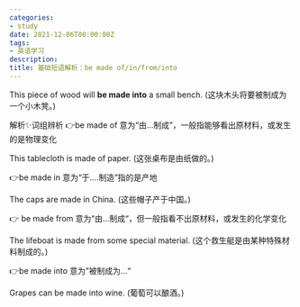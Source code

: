 ```yaml
---
categories:
- study
date: 2021-12-06T00:00:00Z
tags:
- 英语学习
description: 
title: 基础短语解析：be made of/in/from/into
---
```




This piece of wood will **be made into** a small bench.
(这块木头将要被制成为一个小木凳。)

解析✨词组辨析
👉be made of 意为“由...制成”，一般指能够看出原材料，或发生的是物理变化

This tablecloth is made of paper. 
(这张桌布是由纸做的。)  

👉be made in 意为“于....制造”指的是产地

The caps are made in China. 
(这些帽子产于中国。)

👉 be made from 意为“由...制成“，但一般指看不出原材料，或发生的化学变化

The lifeboat is made from some special material. 
(这个救生艇是由某种特殊材料制成的。)

👉be made into 意为”被制成为...“

Grapes can be made into wine.
(葡萄可以酿酒。)

